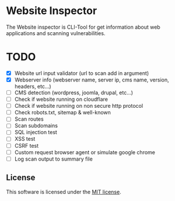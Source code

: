 # Website Inspector
The Website inspector is CLI-Tool for get information about web applications and scanning vulnerabilities.

# TODO
- [X] Website url input validator (url to scan add in argument)
- [X] Webserver info (webserver name, server ip, cms name, version, headers, etc...)
- [ ] CMS detection (wordpress, joomla, drupal, etc...)
- [ ] Check if website running on cloudflare
- [ ] Check if website running on non secure http protocol
- [ ] Check robots.txt, sitemap & well-known 
- [ ] Scan routes
- [ ] Scan subdomains
- [ ] SQL injection test
- [ ] XSS test
- [ ] CSRF test
- [ ] Custom request browser agent or simulate google chrome
- [ ] Log scan output to summary file

## License
This software is licensed under the [MIT license](https://github.com/lordbecvold/website-inspector/blob/main/LICENSE).
